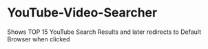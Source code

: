 # YouTube-Video-Searcher
 Shows TOP 15 YouTube Search Results and later redirects to Default Browser when clicked
